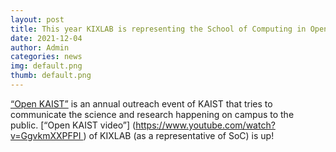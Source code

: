 ```yaml
---
layout: post
title: This year KIXLAB is representing the School of Computing in Open KAIST event!
date: 2021-12-04
author: Admin
categories: news
img: default.png
thumb: default.png
---
```


[“Open KAIST”](https://www.openkaist.ac.kr/bbs/board.php?bo_table=m234) is an annual outreach event of KAIST that tries to communicate the science and research happening on campus to the public. [“Open KAIST video”] (https://www.youtube.com/watch?v=GgvkmXXPFPI ) of KIXLAB (as a representative of SoC) is up! 
